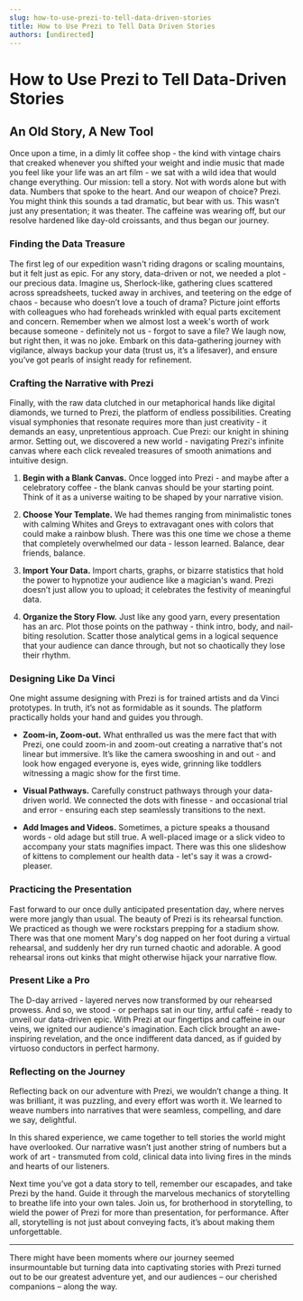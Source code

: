 ```yaml
---
slug: how-to-use-prezi-to-tell-data-driven-stories
title: How to Use Prezi to Tell Data Driven Stories
authors: [undirected]
---
```



# How to Use Prezi to Tell Data-Driven Stories

## An Old Story, A New Tool

Once upon a time, in a dimly lit coffee shop - the kind with vintage chairs that creaked whenever you shifted your weight and indie music that made you feel like your life was an art film - we sat with a wild idea that would change everything. Our mission: tell a story. Not with words alone but with data. Numbers that spoke to the heart. And our weapon of choice? Prezi. You might think this sounds a tad dramatic, but bear with us. This wasn’t just any presentation; it was theater. The caffeine was wearing off, but our resolve hardened like day-old croissants, and thus began our journey.

### Finding the Data Treasure

The first leg of our expedition wasn't riding dragons or scaling mountains, but it felt just as epic. For any story, data-driven or not, we needed a plot - our precious data. Imagine us, Sherlock-like, gathering clues scattered across spreadsheets, tucked away in archives, and teetering on the edge of chaos - because who doesn’t love a touch of drama? Picture joint efforts with colleagues who had foreheads wrinkled with equal parts excitement and concern. Remember when we almost lost a week's worth of work because someone - definitely not us - forgot to save a file? We laugh now, but right then, it was no joke. Embark on this data-gathering journey with vigilance, always backup your data (trust us, it’s a lifesaver), and ensure you’ve got pearls of insight ready for refinement.

### Crafting the Narrative with Prezi

Finally, with the raw data clutched in our metaphorical hands like digital diamonds, we turned to Prezi, the platform of endless possibilities. Creating visual symphonies that resonate requires more than just creativity - it demands an easy, unpretentious approach. Cue Prezi: our knight in shining armor. Setting out, we discovered a new world - navigating Prezi's infinite canvas where each click revealed treasures of smooth animations and intuitive design.

1. **Begin with a Blank Canvas.** Once logged into Prezi - and maybe after a celebratory coffee - the blank canvas should be your starting point. Think of it as a universe waiting to be shaped by your narrative vision.
   
2. **Choose Your Template.** We had themes ranging from minimalistic tones with calming Whites and Greys to extravagant ones with colors that could make a rainbow blush. There was this one time we chose a theme that completely overwhelmed our data - lesson learned. Balance, dear friends, balance.

3. **Import Your Data.** Import charts, graphs, or bizarre statistics that hold the power to hypnotize your audience like a magician's wand. Prezi doesn’t just allow you to upload; it celebrates the festivity of meaningful data.

4. **Organize the Story Flow.** Just like any good yarn, every presentation has an arc. Plot those points on the pathway - think intro, body, and nail-biting resolution. Scatter those analytical gems in a logical sequence that your audience can dance through, but not so chaotically they lose their rhythm.

### Designing Like Da Vinci

One might assume designing with Prezi is for trained artists and da Vinci prototypes. In truth, it’s not as formidable as it sounds. The platform practically holds your hand and guides you through.

- **Zoom-in, Zoom-out.** What enthralled us was the mere fact that with Prezi, one could zoom-in and zoom-out creating a narrative that's not linear but immersive. It’s like the camera swooshing in and out - and look how engaged everyone is, eyes wide, grinning like toddlers witnessing a magic show for the first time.

- **Visual Pathways.** Carefully construct pathways through your data-driven world. We connected the dots with finesse - and occasional trial and error - ensuring each step seamlessly transitions to the next.

- **Add Images and Videos.** Sometimes, a picture speaks a thousand words - old adage but still true. A well-placed image or a slick video to accompany your stats magnifies impact. There was this one slideshow of kittens to complement our health data - let's say it was a crowd-pleaser.

### Practicing the Presentation

Fast forward to our once dully anticipated presentation day, where nerves were more jangly than usual. The beauty of Prezi is its rehearsal function. We practiced as though we were rockstars prepping for a stadium show. There was that one moment Mary's dog napped on her foot during a virtual rehearsal, and suddenly her dry run turned chaotic and adorable. A good rehearsal irons out kinks that might otherwise hijack your narrative flow.

### Present Like a Pro

The D-day arrived - layered nerves now transformed by our rehearsed prowess. And so, we stood - or perhaps sat in our tiny, artful café - ready to unveil our data-driven epic. With Prezi at our fingertips and caffeine in our veins, we ignited our audience's imagination. Each click brought an awe-inspiring revelation, and the once indifferent data danced, as if guided by virtuoso conductors in perfect harmony. 

### Reflecting on the Journey

Reflecting back on our adventure with Prezi, we wouldn’t change a thing. It was brilliant, it was puzzling, and every effort was worth it. We learned to weave numbers into narratives that were seamless, compelling, and dare we say, delightful.

In this shared experience, we came together to tell stories the world might have overlooked. Our narrative wasn’t just another string of numbers but a work of art - transmuted from cold, clinical data into living fires in the minds and hearts of our listeners. 

Next time you’ve got a data story to tell, remember our escapades, and take Prezi by the hand. Guide it through the marvelous mechanics of storytelling to breathe life into your own tales. Join us, for brotherhood in storytelling, to wield the power of Prezi for more than presentation, for performance. After all, storytelling is not just about conveying facts, it’s about making them unforgettable.

---

There might have been moments where our journey seemed insurmountable but turning data into captivating stories with Prezi turned out to be our greatest adventure yet, and our audiences – our cherished companions – along the way.